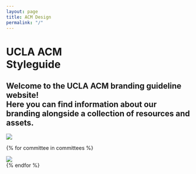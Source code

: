 ```yaml
---
layout: page
title: ACM Design
permalink: "/"
---
```


<div class="landing-container">
    <div class="landing-text">
        <h1>
            UCLA ACM<br>
            Styleguide
        </h1>
        <h2>
            Welcome to the UCLA ACM branding guideline website!<br>
            Here you can find information about our branding alongside a collection of resources and assets.
        </h2>
    </div><img src="{{ site.baseurl }}/assets/partials/landing-page-graphic.svg">

<!-- {% include 'landing-page-links.html', file: "ai" %}
{% include 'landing-page-links.html', file: "cyber" %}
{% include 'landing-page-links.html', file: "design" %}
{% include 'landing-page-links.html', file: "hack" %}
{% include 'landing-page-links.html', file: "icpc" %}
{% include 'landing-page-links.html', file: "studio" %}
{% include 'landing-page-links.html', file: "teachla" %}
{% include 'landing-page-links.html', file: "w" %} -->

{% for committee in committees %}
<div class="landing-page-links">
    <img src="{{ site.baseurl }}/assets/logos/{{ committee.filename }}-wordmark-lightcolor.png">
</div>
{% endfor %}
</div>